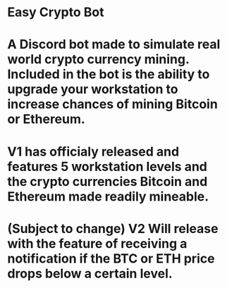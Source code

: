 # Easy Crypto Bot
# A Discord bot made to simulate real world crypto currency mining. Included in the bot is the ability to upgrade your workstation to increase chances of mining Bitcoin or Ethereum.
# V1 has officialy released and features 5 workstation levels and the crypto currencies Bitcoin and Ethereum made readily mineable.
# (Subject to change) V2 Will release with the feature of receiving a notification if the BTC or ETH price drops below a certain level.
